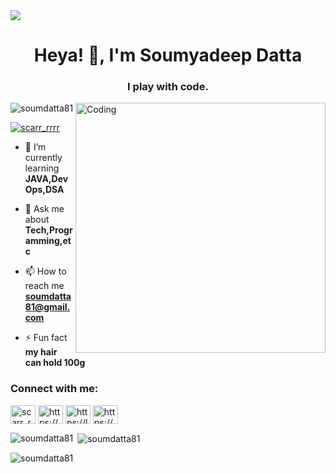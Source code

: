 <img align="center" src="https://github.com/soumdatta81/soumdatta81/blob/main/Black%20and%20Yellow%20Modern%20Free%20eCourse%20Twitter%20Cover.png"/>
<h1 align="center">Heya! 👋, I'm Soumyadeep Datta</h1>
<h3 align="center">I play with code.</h3>
<img align="right" alt="Coding" width="400" src="https://c.tenor.com/-UygBh3nnfEAAAAC/coding.gif">




<p align="left"> <img src="https://komarev.com/ghpvc/?username=soumdatta81&label=Profile%20views&color=0e75b6&style=flat" alt="soumdatta81" /> </p>

<p align="left"> <a href="https://twitter.com/scarr_rrrr" target="blank"><img src="https://img.shields.io/twitter/follow/scarr_rrrr?logo=twitter&style=for-the-badge" alt="scarr_rrrr" /></a> </p>

- 🌱 I’m currently learning **JAVA,DevOps,DSA**

- 💬 Ask me about **Tech,Programming,etc**

- 📫 How to reach me **soumdatta81@gmail.com**

- ⚡ Fun fact **my hair can hold 100g**

<h3 align="left">Connect with me:</h3>
<p align="left">
<a href="https://twitter.com/scarr_rrrr" target="blank"><img align="center" src="https://raw.githubusercontent.com/rahuldkjain/github-profile-readme-generator/master/src/images/icons/Social/twitter.svg" alt="scarr_rrrr" height="30" width="40" /></a>
<a href="https://stackoverflow.com/users/https://stackoverflow.com/users/17495488/soum-datta" target="blank"><img align="center" src="https://raw.githubusercontent.com/rahuldkjain/github-profile-readme-generator/master/src/images/icons/Social/stack-overflow.svg" alt="https://stackoverflow.com/users/17495488/soum-datta" height="30" width="40" /></a>
<a href="https://www.leetcode.com/https://leetcode.com/soum81/" target="blank"><img align="center" src="https://raw.githubusercontent.com/rahuldkjain/github-profile-readme-generator/master/src/images/icons/Social/leet-code.svg" alt="https://leetcode.com/soum81/" height="30" width="40" /></a>
<a href="https://discord.gg/https://discord.gg/zxy8EjGH6J" target="blank"><img align="center" src="https://raw.githubusercontent.com/rahuldkjain/github-profile-readme-generator/master/src/images/icons/Social/discord.svg" alt="https://discord.gg/zxy8EjGH6J" height="30" width="40" /></a>
</p>

<p><img align="left" src="https://github-readme-stats.vercel.app/api/top-langs?username=soumdatta81&show_icons=true&locale=en&layout=compact" alt="soumdatta81" /></p>

<p>&nbsp;<img align="center" src="https://github-readme-stats.vercel.app/api?username=soumdatta81&show_icons=true&locale=en" alt="soumdatta81" /></p>

<p><img align="center" src="https://github-readme-streak-stats.herokuapp.com/?user=soumdatta81&" alt="soumdatta81" /></p>
